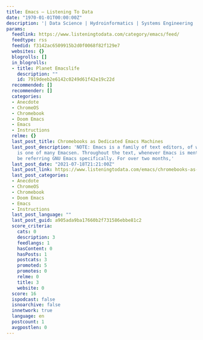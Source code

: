 ```yaml
---
title: Emacs – Listening To Data
date: "1970-01-01T00:00:00Z"
description: '| Data Science | Hydroinformatics | Systems Engineering |'
params:
  feedlink: https://www.listeningtodata.com/category/emacs/feed/
  feedtype: rss
  feedid: f3142ac6509915b2d0f0068f82f129e7
  websites: {}
  blogrolls: []
  in_blogrolls:
  - title: Planet Emacslife
    description: ""
    id: 7919deeb2e6142c0249d61f42e19c22d
  recommended: []
  recommender: []
  categories:
  - Anecdote
  - ChromeOS
  - Chromebook
  - Doom Emacs
  - Emacs
  - Instructions
  relme: {}
  last_post_title: Chromebooks as Dedicated Emacs Machines
  last_post_description: 'NOTE: Emacs is a family of text editors, of which GNU Emacs
    is one of many Emacsen. Throughout the text, whenever Emacs is mentioned, I will
    be referring GNU Emacs specifically. For over two months,'
  last_post_date: "2021-07-18T21:21:00Z"
  last_post_link: https://www.listeningtodata.com/emacs/chromebooks-as-dedicated-emacs-machines/
  last_post_categories:
  - Anecdote
  - ChromeOS
  - Chromebook
  - Doom Emacs
  - Emacs
  - Instructions
  last_post_language: ""
  last_post_guid: a905ada9ba17660b2f731586ebbe81c2
  score_criteria:
    cats: 0
    description: 3
    feedlangs: 1
    hasContent: 0
    hasPosts: 1
    postcats: 3
    promoted: 5
    promotes: 0
    relme: 0
    title: 3
    website: 0
  score: 16
  ispodcast: false
  isnoarchive: false
  innetwork: true
  language: en
  postcount: 1
  avgpostlen: 0
---
```

